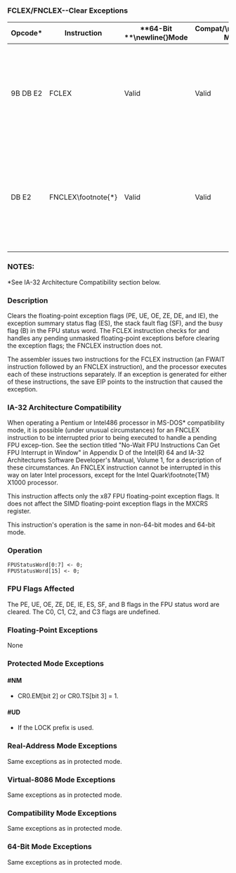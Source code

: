 ### FCLEX/FNCLEX--Clear Exceptions


|**Opcode***|**Instruction**|**64-Bit **\newline{}**Mode**|**Compat/**\newline{}**Leg Mode**|**Description**|
|-----------|---------------|-----------------------------|---------------------------------|---------------|
|9B DB E2|FCLEX|Valid|Valid|Clear floating-point exception flags after checking for pending unmasked floating-point exceptions.|
|DB E2|FNCLEX\footnote{*}|Valid|Valid|Clear floating-point exception flags without checking for pending unmasked floating-point exceptions.|
### NOTES:


*See IA-32 Architecture Compatibility section below.

### Description


Clears the floating-point exception flags (PE, UE, OE, ZE, DE, and IE), the exception summary status flag (ES), the stack fault flag (SF), and the busy flag (B) in the FPU status word. The FCLEX instruction checks for and handles any pending unmasked floating-point exceptions before clearing the exception flags; the FNCLEX instruction does not.

The assembler issues two instructions for the FCLEX instruction (an FWAIT instruction followed by an FNCLEX instruction), and the processor executes each of these instructions separately. If an exception is generated for either of these instructions, the save EIP points to the instruction that caused the exception.

### IA-32 Architecture Compatibility


When operating a Pentium or Intel486 processor in MS-DOS* compatibility mode, it is possible (under unusual circumstances) for an FNCLEX instruction to be interrupted prior to being executed to handle a pending FPU excep-tion. See the section titled "No-Wait FPU Instructions Can Get FPU Interrupt in Window" in Appendix D of the Intel(R) 64 and IA-32 Architectures Software Developer's Manual, Volume 1, for a description of these circumstances. An FNCLEX instruction cannot be interrupted in this way on later Intel processors, except for the Intel Quark\footnote{TM}  X1000 processor.

This instruction affects only the x87 FPU floating-point exception flags. It does not affect the SIMD floating-point exception flags in the MXCRS register.

This instruction's operation is the same in non-64-bit modes and 64-bit mode.


### Operation

```info-verb
FPUStatusWord[0:7] <- 0;
FPUStatusWord[15] <- 0;
```
### FPU Flags Affected


The PE, UE, OE, ZE, DE, IE, ES, SF, and B flags in the FPU status word are cleared. The C0, C1, C2, and C3 flags are undefined.

### Floating-Point Exceptions


None


### Protected Mode Exceptions

#### #NM
* CR0.EM[bit 2] or CR0.TS[bit 3] = 1.

#### #UD
* If the LOCK prefix is used.

### Real-Address Mode Exceptions



Same exceptions as in protected mode.


### Virtual-8086 Mode Exceptions



Same exceptions as in protected mode.


### Compatibility Mode Exceptions



Same exceptions as in protected mode.


### 64-Bit Mode Exceptions



Same exceptions as in protected mode.

